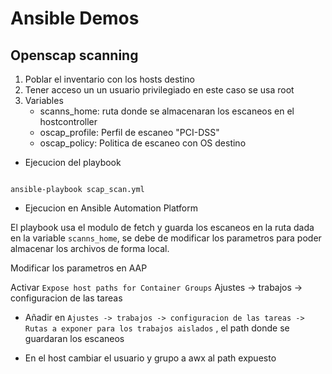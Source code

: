 # Ansible Demos


## Openscap scanning

1. Poblar el inventario con los hosts destino
2. Tener acceso un un usuario privilegiado en este caso se usa root
3. Variables
    - scanns_home: ruta donde se almacenaran los escaneos en el hostcontroller
    - oscap_profile: Perfil de escaneo "PCI-DSS"
    - oscap_policy: Politica de escaneo con OS destino

- Ejecucion del playbook

~~~

ansible-playbook scap_scan.yml

~~~

- Ejecucion en Ansible Automation Platform

El playbook usa el modulo de fetch y guarda los escaneos en la ruta dada en la variable `scanns_home`, se debe de modificar los parametros para poder almacenar los archivos de forma local.

Modificar los parametros en AAP

Activar `Expose host paths for Container Groups`
Ajustes -> trabajos -> configuracion de las tareas 

- Añadir en `Ajustes -> trabajos -> configuracion de las tareas -> Rutas a exponer para los trabajos aislados` , el path donde se guardaran los escaneos 

- En el host cambiar el usuario y grupo a awx al path expuesto 

